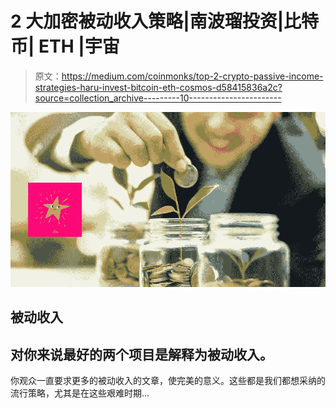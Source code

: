 # 2 大加密被动收入策略|南波瑠投资|比特币| ETH |宇宙

> 原文：<https://medium.com/coinmonks/top-2-crypto-passive-income-strategies-haru-invest-bitcoin-eth-cosmos-d58415836a2c?source=collection_archive---------10----------------------->

![](img/22a1a5ccdd3739a0ec647684398f35cd.png)

## 被动收入

## 对你来说最好的两个项目是解释为被动收入。

你观众一直要求更多的被动收入的文章，使完美的意义。这些都是我们都想采纳的流行策略，尤其是在这些艰难时期…